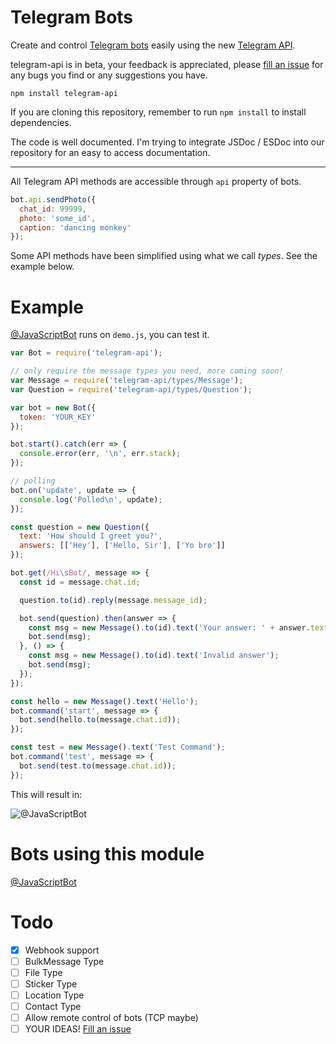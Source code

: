 # Telegram Bots
Create and control [Telegram bots](https://core.telegram.org/bots) easily
using the new [Telegram API](https://core.telegram.org/bots/api).

telegram-api is in beta, your feedback is appreciated, please [fill an issue](https://github.com/mdibaiee/node-telegram-api/issues)
for any bugs you find or any suggestions you have.
```
npm install telegram-api
```

If you are cloning this repository, remember to run `npm install` to install dependencies.

The code is well documented. I'm trying to integrate JSDoc / ESDoc into our repository for an easy to access documentation.

---

All Telegram API methods are accessible through `api` property of bots.

```javascript
bot.api.sendPhoto({
  chat_id: 99999,
  photo: 'some_id',
  caption: 'dancing monkey'
});
```

Some API methods have been simplified using what we call *types*. See the example below.

# Example
[@JavaScriptBot](https://telegram.me/JavaScriptBot) runs on `demo.js`, you can test it.

```javascript
var Bot = require('telegram-api');

// only require the message types you need, more coming soon!
var Message = require('telegram-api/types/Message');
var Question = require('telegram-api/types/Question');

var bot = new Bot({
  token: 'YOUR_KEY'
});

bot.start().catch(err => {
  console.error(err, '\n', err.stack);
});

// polling
bot.on('update', update => {
  console.log('Polled\n', update);
});

const question = new Question({
  text: 'How should I greet you?',
  answers: [['Hey'], ['Hello, Sir'], ['Yo bro']]
});

bot.get(/Hi\sBot/, message => {
  const id = message.chat.id;

  question.to(id).reply(message.message_id);

  bot.send(question).then(answer => {
    const msg = new Message().to(id).text('Your answer: ' + answer.text);
    bot.send(msg);
  }, () => {
    const msg = new Message().to(id).text('Invalid answer');
    bot.send(msg);
  });
});

const hello = new Message().text('Hello');
bot.command('start', message => {
  bot.send(hello.to(message.chat.id));
});

const test = new Message().text('Test Command');
bot.command('test', message => {
  bot.send(test.to(message.chat.id));
});
```

This will result in:

![@JavaScriptBot](https://github.com/mdibaiee/node-telegram-api/raw/master/demo.gif)

# Bots using this module

[@JavaScriptBot](https://telegram.me/JavaScriptBot)

# Todo

- [x] Webhook support
- [ ] BulkMessage Type
- [ ] File Type
- [ ] Sticker Type
- [ ] Location Type
- [ ] Contact Type
- [ ] Allow remote control of bots (TCP maybe)
- [ ] YOUR IDEAS! [Fill an issue](https://github.com/mdibaiee/node-telegram-api/issues)
